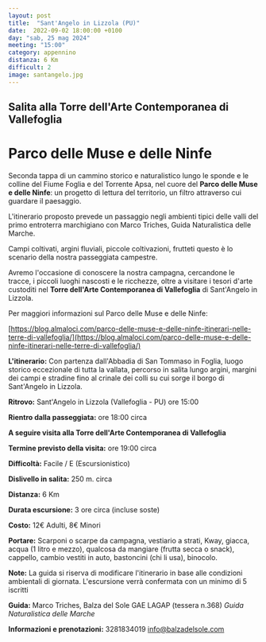 ```yaml
---
layout: post
title:  "Sant'Angelo in Lizzola (PU)"
date:  2022-09-02 18:00:00 +0100
day: "sab, 25 mag 2024"
meeting: "15:00"
category: appennino
distanza: 6 Km
difficult: 2
image: santangelo.jpg
---
```


## Salita alla Torre dell'Arte Contemporanea di Vallefoglia

# Parco delle Muse e delle Ninfe

Seconda tappa di un cammino storico e naturalistico lungo le sponde e le colline del Fiume Foglia e del Torrente Apsa, nel cuore del **Parco delle Muse e delle Ninfe**: un progetto di lettura del territorio, un filtro attraverso cui guardare il paesaggio.

L'itinerario proposto prevede un passaggio negli ambienti tipici delle valli del primo entroterra marchigiano con Marco Triches, Guida Naturalistica delle Marche.

Campi coltivati, argini fluviali, piccole coltivazioni, frutteti questo è lo scenario della nostra passeggiata campestre.

Avremo l'occasione di conoscere la nostra campagna, cercandone le tracce, i piccoli luoghi nascosti e le ricchezze, oltre a visitare i tesori d'arte custoditi nel **Torre dell'Arte Contemporanea di Vallefoglia** di Sant'Angelo in Lizzola.

Per maggiori informazioni sul Parco delle Muse e delle Ninfe: 

[https://blog.almaloci.com/parco-delle-muse-e-delle-ninfe-itinerari-nelle-terre-di-vallefoglia/](https://blog.almaloci.com/parco-delle-muse-e-delle-ninfe-itinerari-nelle-terre-di-vallefoglia/)


**L'itinerario:** Con partenza dall'Abbadia di San Tommaso in Foglia, luogo storico eccezionale di tutta la vallata, percorso in salita lungo argini, margini dei campi e stradine fino al crinale dei colli su cui sorge il borgo di Sant'Angelo in Lizzola.

**Ritrovo:** Sant'Angelo in Lizzola (Vallefoglia - PU) ore 15:00

**Rientro dalla passeggiata:** ore 18:00 circa 

**A seguire visita alla Torre dell'Arte Contemporanea di Vallefoglia**

**Termine previsto della visita:** ore 19:00 circa


**Difficoltà:** Facile / E (Escursionistico)

**Dislivello in salita:**  250 m. circa

**Distanza:** 6 Km 

**Durata escursione:** 3 ore circa (incluse soste)

**Costo:** 12€ Adulti, 8€ Minori

**Portare:** Scarponi o scarpe da campagna, vestiario a strati, Kway, giacca, acqua (1 litro e mezzo), qualcosa da mangiare (frutta secca o snack), cappello, cambio vestiti in auto, bastoncini (chi li usa), binocolo. 

**Note:** La guida si riserva di modificare l'itinerario in base alle condizioni ambientali di giornata. L'escursione verrà confermata con un minimo di 5 iscritti

**Guida:** Marco Triches, Balza del Sole GAE LAGAP (tessera n.368)
*Guida Naturalistica delle Marche*

**Informazioni e prenotazioni:** 3281834019 info@balzadelsole.com
